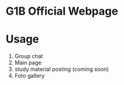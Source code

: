 # G1B Official Webpage 

# Usage

1. Group chat
2. Main page
3. study material posting (coming soon)
4. Foto gallery
